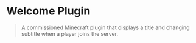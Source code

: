 # Welcome Plugin

> A commissioned Minecraft plugin that displays a title and changing subtitle when a player joins the server. 
